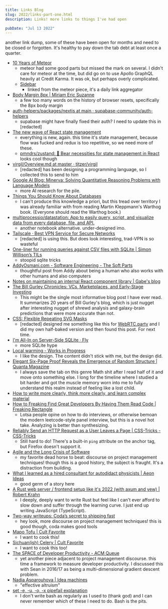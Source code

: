```yaml
---
title: Links Blog
slug: 2022/links-part-one.html
description: Links! more links to things I've had open

pubDate: "Jul 13 2022"
---
```


another link dump, some of these have been open for months and need to be closed or forgotten. It's healthy to pay down the tab debt at least once a quarter.

- [10 Years of Meteor](https://meteor10.sachagreif.com/)
    - meteor had some good parts but missed the mark on several. I didn't care for meteor at the time, but did go on to use Apollo GraphQL heavily at Credit Karma. It was ok, but perhaps overly complicated.
    - [Sidebar](https://sidebar.io/)
        - linked from the meteor piece, it's a daily link aggregator
- [Body Margin 8px | Miriam Eric Suzanne](https://www.miriamsuzanne.com/2022/07/04/body-margin-8px/)
    - a few too many words on the history of browser resets, specifically the 8px body margin
- [auth-helpers/packages/nextjs at main · supabase-community/auth-helpers](https://github.com/supabase-community/auth-helpers/tree/main/packages/nextjs?utm_medium=email&_hsmi=218642387&utm_content=218642387&utm_source=hs_email#migrating-from-supabasesupabase-auth-helpers-to-supabaseauth-helpers)
    - supabase might have finally fixed their auth? I need to update this in [redacted]
- [The new wave of React state management](https://frontendmastery.com/posts/the-new-wave-of-react-state-management/)
    - everything is new, again. this time it's state management, because flow was fucked and redux is too repetitive, so we need more of these.
    - [pmndrs/zustand: 🐻 Bear necessities for state management in React](https://github.com/pmndrs/zustand) looks cool though
- [virgil/Overview.md at master · titzer/virgil](https://github.com/titzer/virgil/blob/master/doc/tutorial/Overview.md)
    - [redacted] has been designing a programming language, so I collected this to send to him
- [Google AI Blog: Minerva: Solving Quantitative Reasoning Problems with Language Models](https://ai.googleblog.com/2022/06/minerva-solving-quantitative-reasoning.html)
    - more AI research for the pile.
- [Things You Should Know About Databases](https://architecturenotes.co/things-you-should-know-about-databases/)
    - I can't produce this knowledge a priori, but this tread over territory I was already familiar with from reading Martin Kleppmann's Warthog book. (Everyone should read the Warthog book.)
- [multiprocessio/datastation: App to easily query, script, and visualize data from every database, file, and API.](https://github.com/multiprocessio/datastation)
    - another notebook alternative. under-designed imo.
- [Tailscale · Best VPN Service for Secure Networks](https://tailscale.com/)
    - [redacted] is using this. But does look interesting, trad-VPN is so wasteful
- [One-liner for running queries against CSV files with SQLite | Simon Willison’s TILs](https://til.simonwillison.net/sqlite/one-line-csv-operations)
    - stoopid sqlite tricks
- [AddyOsmani.com - Software Engineering - The Soft Parts](https://addyosmani.com/blog/software-engineering-soft-parts/)
    - thoughtful post from Addy about being a human who also works with other humans and also computers
- [Notes on maintaining an internal React component library | Gabe's blog](https://www.gabe.pizza/notes-on-component-libraries/)
- [The Bill Gurley Chronicles: VCs, Marketplaces, and Early-Stage Investing](https://macro-ops.com/the-bill-gurley-chronicles-an-above-the-crowd-mba-on-vcs-marketplaces-and-early-stage-investing/)
    - This might be the single most informative blog post I have ever read. It summarizes 20 years of Bill Gurley's blog, which is just nugget after interesting nugget of shrewd analysis and galaxy-brain predictions that were more accurate than not.
- [CSS: Flexible Repeating SVG Masks](https://tylergaw.com/blog/css-repeating-svg-masks/)
    - [redacted] designed me something like this for [WebRTC.party](https://webrtc.party/) and I did my own half-baked version and then found this post. For next time.
- [I'm All-In on Server-Side SQLite · Fly](https://fly.io/blog/all-in-on-sqlite-litestream/)
    - more SQLite hype
- [Local warming - Works in Progress](https://www.worksinprogress.co/issue/local-warming/)
    - I like the design. The content didn't stick with me, but the design did.
- [Elegant Six-Page Proof Reveals the Emergence of Random Structure | Quanta Magazine](https://www.quantamagazine.org/elegant-six-page-proof-reveals-the-emergence-of-random-structure-20220425/)
    - I always save the tab on this genre Math shit after I read half of it and move onto something else. I long for the timeline where I studied a bit harder and got the muscle memory worn into me to fully understand this realm instead of feeling like a lost child.
- [How to write more clearly, think more clearly, and learn complex material](https://news.ycombinator.com/item?id=31060362)
- [How to Freaking Find Great Developers By Having Them Read Code | Freaking Rectangle](https://freakingrectangle.wordpress.com/2022/04/15/how-to-freaking-hire-great-developers/)
    - Lotsa people opine on how to do interviews, or otherwise bemoan the modern leetcode-style panel interview, but this is a novel hot take. Analyzing is better than synthesizing.
- [Reliably Send an HTTP Request as a User Leaves a Page | CSS-Tricks - CSS-Tricks](https://css-tricks.com/send-an-http-request-on-page-exit/)
    - Still hard to do! There's a built-in `ping` attribute on the anchor tag, but Firefox doesn't support it.
- [Agile and the Long Crisis of Software](https://logicmag.io/clouds/agile-and-the-long-crisis-of-software/)
    - my favorite dead horse to beat: discourse on project management techniques! though this is a good history, the subject is fraught. It's a distraction from building.
- [What I learned as a hired consultant for autodidact physicists | Aeon Ideas](https://aeon.co/ideas/what-i-learned-as-a-hired-consultant-for-autodidact-physicists)
    - good germ of a story here
- [A Rust web server / frontend setup like it's 2022 (with axum and yew) | Robert Krahn](https://robert.kra.hn/posts/2022-04-03_rust-web-wasm/)
    - I deeply, deeply want to write Rust but feel like I can't ever afford to slow down and suffer through the learning curve. I just end up writing JavaScript (TypeScript).
- [Two-way writeups: Coda’s secret to shipping fast](https://coda.io/@lshackleton/two-way-writeups-coda-s-secret-to-shipping-fast)
    - hey look, more discourse on project management techniques! this is good though, coda makes good tools
- [Mapo Tofu | Cult Favorite](https://cult.st/recipes/mapo-tofu)
    - I want to cook this!
- [Sichuan(ish) Celery | Cult Favorite](https://cult.st/recipes/sichuanish-celery)
    - I want to cook this too!
- [The SPACE of Developer Productivity - ACM Queue](https://queue.acm.org/detail.cfm?id=3454124)
    - yet another piece adjacent to project management discourse. this time a framework to measure developer productivity. I discussed this with Sean in 2016/17 as being a multi-dimensional gradient descent problem.
- [Nadia Asparouhova | Idea machines](https://nadia.xyz/idea-machines)
    - "effective altruism"
- [set -e, -u, -o, -x pipefail explanation](https://gist.github.com/mohanpedala/1e2ff5661761d3abd0385e8223e16425)
    - I don't write bash as regularly as I used to (thank god) and I can never remember which of these I need to do. Bash is the pits.
